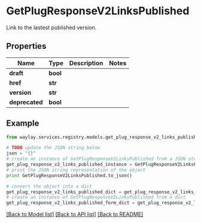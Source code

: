 # GetPlugResponseV2LinksPublished

Link to the lastest published version.

## Properties

Name | Type | Description | Notes
------------ | ------------- | ------------- | -------------
**draft** | **bool** |  | 
**href** | **str** |  | 
**version** | **str** |  | 
**deprecated** | **bool** |  | 

## Example

```python
from waylay.services.registry.models.get_plug_response_v2_links_published import GetPlugResponseV2LinksPublished

# TODO update the JSON string below
json = "{}"
# create an instance of GetPlugResponseV2LinksPublished from a JSON string
get_plug_response_v2_links_published_instance = GetPlugResponseV2LinksPublished.from_json(json)
# print the JSON string representation of the object
print GetPlugResponseV2LinksPublished.to_json()

# convert the object into a dict
get_plug_response_v2_links_published_dict = get_plug_response_v2_links_published_instance.to_dict()
# create an instance of GetPlugResponseV2LinksPublished from a dict
get_plug_response_v2_links_published_form_dict = get_plug_response_v2_links_published.from_dict(get_plug_response_v2_links_published_dict)
```
[[Back to Model list]](../README.md#documentation-for-models) [[Back to API list]](../README.md#documentation-for-api-endpoints) [[Back to README]](../README.md)


